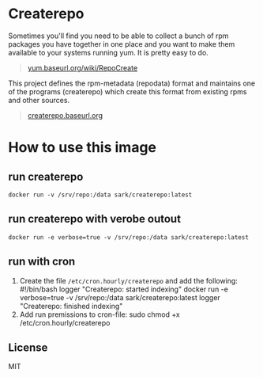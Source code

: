 # Createrepo

Sometimes you'll find you need to be able to collect a bunch of rpm packages you have together in one place and you want to make them available to your systems running yum. It is pretty easy to do.

> [yum.baseurl.org/wiki/RepoCreate](http://yum.baseurl.org/wiki/RepoCreate)

This project defines the rpm-metadata (repodata) format and maintains one of the programs (createrepo) which create this format from existing rpms and other sources.

> [createrepo.baseurl.org](http://createrepo.baseurl.org/)

# How to use this image

## run createrepo
	docker run -v /srv/repo:/data sark/createrepo:latest
	
## run createrepo with verobe outout
	docker run -e verbose=true -v /srv/repo:/data sark/createrepo:latest
	
## run with cron
1. Create the file `/etc/cron.hourly/createrepo` and add the following:
        #!/bin/bash
        logger "Createrepo: started indexing"
        docker run -e verbose=true -v /srv/repo:/data sark/createrepo:latest
        logger "Createrepo: finished indexing"
2. Add run premissions to cron-file:
        sudo chmod +x /etc/cron.hourly/createrepo

License
----
MIT
